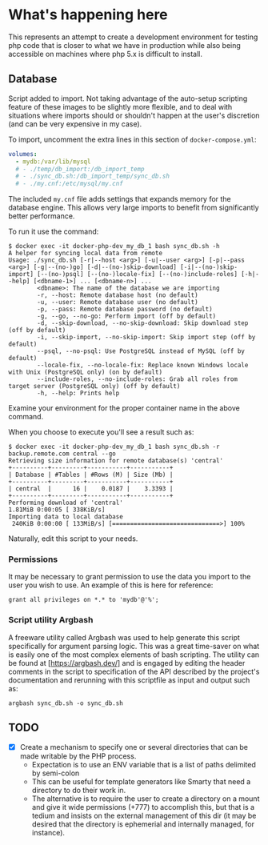 # What's happening here

This represents an attempt to create a development environment for testing php code that is closer to what we have in production while also being accessible on machines where php 5.x is difficult to install.

## Database

Script added to import. Not taking advantage of the auto-setup scripting feature of these images to be slightly more flexible, and to deal with situations where imports should or shouldn't happen at the user's discretion (and can be very expensive in my case).

To import, uncomment the extra lines in this section of `docker-compose.yml`:

```yaml
volumes:
  - mydb:/var/lib/mysql
  # - ./temp/db_import:/db_import_temp
  # - ./sync_db.sh:/db_import_temp/sync_db.sh
  # - ./my.cnf:/etc/mysql/my.cnf
```

The included `my.cnf` file adds settings that expands memory for the database engine.  This allows very large imports to benefit from significantly better performance.

To run it use the command:

```console
$ docker exec -it docker-php-dev_my_db_1 bash sync_db.sh -h
A helper for syncing local data from remote
Usage: ./sync_db.sh [-r|--host <arg>] [-u|--user <arg>] [-p|--pass <arg>] [-g|--(no-)go] [-d|--(no-)skip-download] [-i|--(no-)skip-import] [--(no-)psql] [--(no-)locale-fix] [--(no-)include-roles] [-h|--help] [<dbname-1>] ... [<dbname-n>] ...
        <dbname>: The name of the database we are importing
        -r, --host: Remote database host (no default)
        -u, --user: Remote database user (no default)
        -p, --pass: Remote database password (no default)
        -g, --go, --no-go: Perform import (off by default)
        -d, --skip-download, --no-skip-download: Skip download step (off by default)
        -i, --skip-import, --no-skip-import: Skip import step (off by default)
        --psql, --no-psql: Use PostgreSQL instead of MySQL (off by default)
        --locale-fix, --no-locale-fix: Replace known Windows locale with Unix (PostgreSQL only) (on by default)
        --include-roles, --no-include-roles: Grab all roles from target server (PostgreSQL only) (off by default)
        -h, --help: Prints help
```

Examine your environment for the proper container name in the above command.

When you choose to execute you'll see a result such as:

```console
$ docker exec -it docker-php-dev_my_db_1 bash sync_db.sh -r backup.remote.com central --go
Retrieving size information for remote database(s) 'central'
+----------+---------+-----------+-----------+
| Database | #Tables | #Rows (M) | Size (Mb) |
+----------+---------+-----------+-----------+
| central  |      16 |    0.0187 |    3.3393 |
+----------+---------+-----------+-----------+
Performing download of 'central'
1.81MiB 0:00:05 [ 338KiB/s]
Importing data to local database
 240KiB 0:00:00 [ 133MiB/s] [==============================>] 100%
```

Naturally, edit this script to your needs.

### Permissions

It may be necessary to grant permission to use the data you import to the user you wish to use.  An example of this is here for reference:

```mysql
grant all privileges on *.* to 'mydb'@'%';
```

### Script utility Argbash

A freeware utility called Argbash was used to help generate this script specifically for argument parsing logic.  This was a great time-saver on what is easily one of the most complex elements of bash scripting.  The utility can be found at [https://argbash.dev/] and is engaged by editing the header comments in the script to specification of the API described by the project's documentation and rerunning with this scriptfile as input and output such as:

```console
argbash sync_db.sh -o sync_db.sh
```

## TODO

- [x] Create a mechanism to specify one or several directories that can be made writable by the PHP process.
    - Expectation is to use an ENV variable that is a list of paths delimited by semi-colon
    - This can be useful for template generators like Smarty that need a directory to do their work in.
    - The alternative is to require the user to create a directory on a mount and give it wide permissions (+777) to accomplish this, but that is a tedium and insists on the external management of this dir (it may be desired that the directory is ephemerial and internally managed, for instance).
